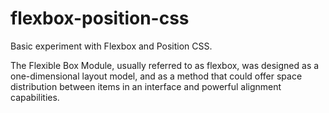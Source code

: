 # flexbox-position-css

Basic experiment with Flexbox and Position CSS.

The Flexible Box Module, usually referred to as flexbox, was designed as a one-dimensional layout model, and as a method that could offer space distribution between items in an interface and powerful alignment capabilities.
